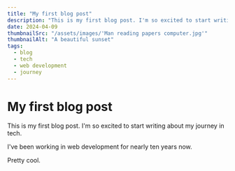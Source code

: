 ```yaml
---
title: "My first blog post"
description: "This is my first blog post. I'm so excited to start writing about my journey in tech."
date: 2024-04-09
thumbnailSrc: "/assets/images/'Man reading papers computer.jpg'"
thumbnailAlt: "A beautiful sunset"
tags:
  - blog
  - tech
  - web development
  - journey
---
```


# My first blog post

This is my first blog post. I'm so excited to start writing about my journey in tech.

I've been working in web development for nearly ten years now.

Pretty cool.
